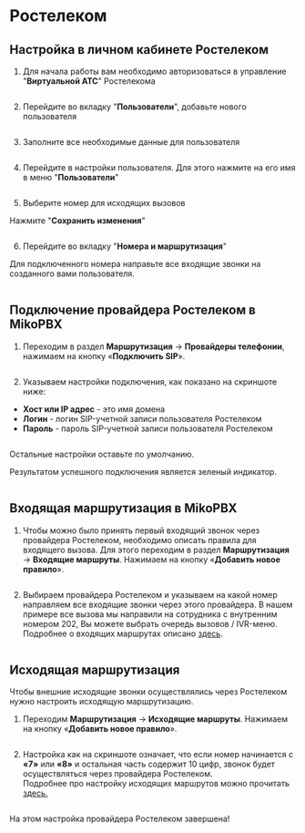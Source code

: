 # Ростелеком

## Настройка в личном кабинете Ростелеком <a href="#nastrojka_v_lichnom_kabinete_rostelekom" id="nastrojka_v_lichnom_kabinete_rostelekom"></a>

1. Для начала работы вам необходимо авторизоваться в управление "**Виртуальной АТС**" Ростелекома

<figure><img src="../../.gitbook/assets/1 (7).png" alt=""><figcaption></figcaption></figure>

2. Перейдите во вкладку "**Пользователи**", добавьте нового пользователя

<figure><img src="../../.gitbook/assets/2 (36).png" alt=""><figcaption></figcaption></figure>

3. Заполните все необходимые данные для пользователя

<figure><img src="../../.gitbook/assets/3 (10).png" alt=""><figcaption></figcaption></figure>

4. Перейдите в настройки пользователя. Для этого нажмите на его имя в меню "**Пользователи**"

<figure><img src="../../.gitbook/assets/4 (16).png" alt=""><figcaption></figcaption></figure>

5. Выберите номер для исходящих вызовов

Нажмите "**Сохранить изменения**"

<figure><img src="../../.gitbook/assets/5 (20).png" alt=""><figcaption></figcaption></figure>

6. Перейдите во вкладку "**Номера и маршрутизация**"

Для подключенного номера направьте все входящие звонки на созданного вами пользователя.

<figure><img src="../../.gitbook/assets/7 (6).png" alt=""><figcaption></figcaption></figure>

## Подключение провайдера Ростелеком в MikoPBX <a href="#podkljuchenie_provajdera_rostelekom_v_mikopbx" id="podkljuchenie_provajdera_rostelekom_v_mikopbx"></a>

1. &#x20;Переходим в раздел **Маршрутизация** → **Провайдеры телефонии**, нажимаем на кнопку «**Подключить SIP**».

<figure><img src="../../.gitbook/assets/8 (15).png" alt=""><figcaption></figcaption></figure>

2. Указываем настройки подключения, как показано на скриншоте ниже:

* **Хост или IP адрес** - это имя домена
* **Логин** - логин SIP-учетной записи пользователя Ростелеком
* **Пароль** - пароль SIP-учетной записи пользователя Ростелеком

<figure><img src="../../.gitbook/assets/10 (8).png" alt=""><figcaption></figcaption></figure>

Остальные настройки оставьте по умолчанию.

Результатом успешного подключения является зеленый индикатор.

<figure><img src="../../.gitbook/assets/11 (6).png" alt=""><figcaption></figcaption></figure>

## Входящая маршрутизация в MikoPBX <a href="#vxodjaschaja_marshrutizacija_v_mikopbx" id="vxodjaschaja_marshrutizacija_v_mikopbx"></a>

1. Чтобы можно было принять первый входящий звонок через провайдера Ростелеком, необходимо описать правила для входящего вызова. Для этого переходим в раздел **Маршрутизация** → **Входящие маршруты**. Нажимаем на кнопку «**Добавить новое правило**».

<figure><img src="../../.gitbook/assets/12 (5).png" alt=""><figcaption></figcaption></figure>

2. Выбираем провайдера Ростелеком и указываем на какой номер направляем все входящие звонки через этого провайдера. В нашем примере все вызова мы направили на сотрудника с внутренним номером 202, Вы можете выбрать очередь вызовов / IVR-меню. Подробнее о входящих маршрутах описано [здесь](../../manual/routing/incoming-routing.md).

<figure><img src="../../.gitbook/assets/13 (1).png" alt=""><figcaption></figcaption></figure>

## Исходящая маршрутизация <a href="#isxodjaschaja_marshrutizacija" id="isxodjaschaja_marshrutizacija"></a>

Чтобы внешние исходящие звонки осуществлялись через Ростелеком нужно настроить исходящую маршрутизацию.

1. Переходим **Маршрутизация** → **Исходящие маршруты**. Нажимаем на кнопку «**Добавить новое правило**».

<figure><img src="../../.gitbook/assets/14 (1).png" alt=""><figcaption></figcaption></figure>

2. Настройка как на скриншоте означает, что если номер начинается с **«7»** или **«8»** и остальная часть содержит 10 цифр, звонок будет осуществляться через провайдера Ростелеком.\
   Подробнее про настройку исходящих маршрутов можно прочитать [здесь.](../../manual/routing/outbound-routes.md)

<figure><img src="../../.gitbook/assets/15 (3).png" alt=""><figcaption></figcaption></figure>

На этом настройка провайдера Ростелеком завершена!
